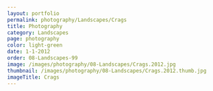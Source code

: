 ```yaml
---
layout: portfolio
permalink: photography/Landscapes/Crags
title: Photography
category: Landscapes
page: photography
color: light-green
date: 1-1-2012
order: 08-Landscapes-99
image: /images/photography/08-Landscapes/Crags.2012.jpg
thumbnail: /images/photography/08-Landscapes/Crags.2012.thumb.jpg
imageTitle: Crags
---
```

